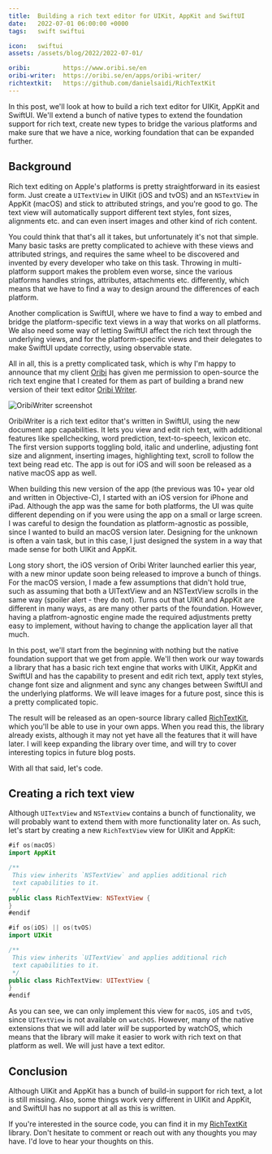 ```yaml
---
title:  Building a rich text editor for UIKit, AppKit and SwiftUI
date:   2022-07-01 06:00:00 +0000
tags:   swift swiftui

icon:   swiftui
assets: /assets/blog/2022/2022-07-01/

oribi:         https://www.oribi.se/en
oribi-writer:  https://oribi.se/en/apps/oribi-writer/
richtextkit:   https://github.com/danielsaidi/RichTextKit
---
```


In this post, we'll look at how to build a rich text editor for UIKit, AppKit and SwiftUI. We'll extend a bunch of native types to extend the foundation support for rich text, create new types to bridge the various platforms and make sure that we have a nice, working foundation that can be expanded further.


## Background

Rich text editing on Apple's platforms is pretty straightforward in its easiest form. Just create a `UITextView` in UIKit (iOS and tvOS) and an `NSTextView` in AppKit (macOS) and stick to attributed strings, and you're good to go. The text view will automatically support different text styles, font sizes, alignments etc. and can even insert images and other kind of rich content.

You could think that that's all it takes, but unfortunately it's not that simple. Many basic tasks are pretty complicated to achieve with these views and attributed strings, and requires the same wheel to be discovered and invented by every developer who take on this task. Throwing in multi-platform support makes the problem even worse, since the various platforms handles strings, attributes, attachments etc. differently, which means that we have to find a way to design around the differences of each platform.

Another complication is SwiftUI, where we have to find a way to embed and bridge the platform-specific text views in a way that works on all platforms. We also need some way of letting SwiftUI affect the rich text through the underlying views, and for the platform-specific views and their delegates to make SwiftUI update correctly, using observable state.

All in all, this is a pretty complicated task, which is why I'm happy to announce that my client [Oribi]({{page.oribi}}) has given me permission to open-source the rich text engine that I created for them as part of building a brand new version of their text editor [Oribi Writer]({{page.oribi-writer}}).

![OribiWriter screenshot]({{page.assets}}oribi-writer.jpg)

OribiWriter is a rich text editor that's written in SwiftUI, using the new document app capabilities. It lets you view and edit rich text, with additional features like spellchecking, word prediction, text-to-speech, lexicon etc. The first version supports toggling bold, italic and underline, adjusting font size and alignment, inserting images, highlighting text, scroll to follow the text being read etc. The app is out for iOS and will soon be released as a native macOS app as well.

When building this new version of the app (the previous was 10+ year old and written in Objective-C), I started with an iOS version for iPhone and iPad. Although the app was the same for both platforms, the UI was quite different depending on if you were using the app on a small or large screen. I was careful to design the foundation as platform-agnostic as possible, since I wanted to build an macOS version later. Designing for the unknown is often a vain task, but in this case, I just designed the system in a way that made sense for both UIKit and AppKit.

Long story short, the iOS version of Oribi Writer launched earlier this year, with a new minor update soon being released to improve a bunch of things. For the macOS version, I made a few assumptions that didn't hold true, such as assuming that both a UITextView and an NSTextView scrolls in the same way (spoiler alert - they do not). Turns out that UIKit and AppKit are different in many ways, as are many other parts of the foundation. However, having a platfrom-agnostic engine made the required adjustments pretty easy to implement, without having to change the application layer all that much.

In this post, we'll start from the beginning with nothing but the native foundation support that we get from apple. We'll then work our way towards a library that has a basic rich text engine that works with UIKit, AppKit and SwiftUI and has the capability to present and edit rich text, apply text styles, change font size and alignment and sync any changes between SwiftUI and the underlying platforms. We will leave images for a future post, since this is a pretty complicated topic.

The result will be released as an open-source library called [RichTextKit]({{page.richtextkit}}), which you'll be able to use in your own apps. When you read this, the library already exists, although it may not yet have all the features that it will have later. I will keep expanding the library over time, and will try to cover interesting topics in future blog posts.

With all that said, let's code.


## Creating a rich text view

Although `UITextView` and `NSTextView` contains a bunch of functionality, we will probably want to extend them with more functionality later on. As such, let's start by creating a new `RichTextView` view for UIKit and AppKit:

```swift
#if os(macOS)
import AppKit

/**
 This view inherits `NSTextView` and applies additional rich
 text capabilities to it.
 */
public class RichTextView: NSTextView {
}
#endif
```

```swift
#if os(iOS) || os(tvOS)
import UIKit

/**
 This view inherits `UITextView` and applies additional rich
 text capabilities to it.
 */
public class RichTextView: UITextView {
}
#endif
```

As you can see, we can only implement this view for `macOS`, `iOS` and `tvOS`, since `UITextView` is not available on `watchOS`. However, many of the native extensions that we will add later *will* be supported by watchOS, which means that the library will make it easier to work with rich text on that platform as well. We will just have a text editor. 






## Conclusion

Although UIKit and AppKit has a bunch of build-in support for rich text, a lot is still missing. Also, some things work very different in UIKit and AppKit, and SwiftUI has no support at all as this is written.

If you're interested in the source code, you can find it in my [RichTextKit]({{page.richtextkit}}) library. Don't hesitate to comment or reach out with any thoughts you may have. I'd love to hear your thoughts on this.